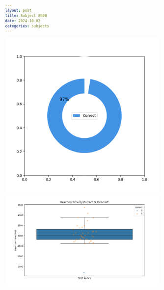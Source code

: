 ```yaml
---
layout: post
title: Subject 8000
date: 2024-10-02
categories: subjects
---
```


![](data/8000/run-1/8000_DSST_acc_{sub}.png)
![](data/8000/run-1/8000_DSST_rt.png)
